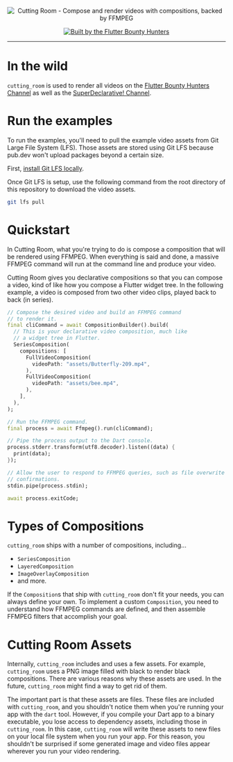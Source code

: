 <p align="center">
  <img src="https://github.com/Flutter-Bounty-Hunters/cutting_room/assets/7259036/08ebbd10-3866-4f6f-8ad4-14ca4b969563" alt="Cutting Room - Compose and render videos with compositions, backed by FFMPEG">
</p>

<p align="center">
  <a href="https://flutterbountyhunters.com" target="_blank">
    <img src="https://github.com/Flutter-Bounty-Hunters/flutter_test_robots/assets/7259036/1b19720d-3dad-4ade-ac76-74313b67a898" alt="Built by the Flutter Bounty Hunters">
  </a>
</p>


---

# In the wild
`cutting_room` is used to render all videos on the [Flutter Bounty Hunters Channel](https://www.youtube.com/channel/UCLcjoIESotPI-5VD-85k-jA) as well as the [SuperDeclarative! Channel](https://youtube.com/c/SuperDeclarative).

# Run the examples
To run the examples, you'll need to pull the example video assets from Git Large File System (LFS). Those assets are stored using Git LFS because pub.dev won't upload packages beyond a certain size.

First, [install Git LFS locally](https://git-lfs.github.com/).

Once Git LFS is setup, use the following command from the root directory of this repository to download the video assets.

```bash
git lfs pull
```

# Quickstart
In Cutting Room, what you're trying to do is compose a composition that will be rendered using FFMPEG.
When everything is said and done, a massive FFMPEG command will run at the command line and produce
your video.

Cutting Room gives you declarative compositions so that you can compose a video, kind of like how you
compose a Flutter widget tree. In the following example, a video is composed from two other video clips,
played back to back (in series).

```dart
// Compose the desired video and build an FFMPEG command
// to render it.
final cliCommand = await CompositionBuilder().build(
  // This is your declarative video composition, much like
  // a widget tree in Flutter.
  SeriesComposition(
    compositions: [
      FullVideoComposition(
        videoPath: "assets/Butterfly-209.mp4",
      ),
      FullVideoComposition(
        videoPath: "assets/bee.mp4",
      ),
    ],
  ),
);

// Run the FFMPEG command.
final process = await Ffmpeg().run(cliCommand);

// Pipe the process output to the Dart console.
process.stderr.transform(utf8.decoder).listen((data) {
  print(data);
});

// Allow the user to respond to FFMPEG queries, such as file overwrite
// confirmations.
stdin.pipe(process.stdin);

await process.exitCode;
```

# Types of Compositions
`cutting_room` ships with a number of compositions, including...

 * `SeriesComposition`
 * `LayeredComposition`
 * `ImageOverlayComposition`
 * and more.

If the `Composition`s that ship with `cutting_room` don't fit your needs, you can always define your own. To
implement a custom `Composition`, you need to understand how FFMPEG commands are defined, and then assemble
FFMPEG filters that accomplish your goal.

# Cutting Room Assets
Internally, `cutting_room` includes and uses a few assets. For example, `cutting_room` uses a PNG
image filled with black to render black compositions. There are various reasons why these assets
are used. In the future, `cutting_room` might find a way to get rid of them.

The important part is that these assets are files. These files are included with `cutting_room`,
and you shouldn't notice them when you're running your app with the `dart` tool. However, if you
compile your Dart app to a binary executable, you lose access to dependency assets, including
those in `cutting_room`. In this case, `cutting_room` will write these assets to new files on your
local file system when you run your app. For this reason, you shouldn't be surprised if some
generated image and video files appear wherever you run your video rendering.
